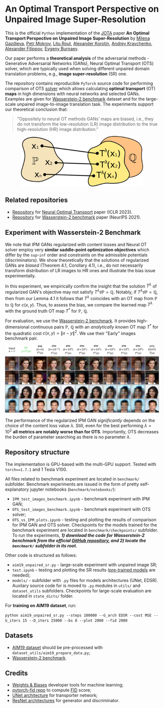 # An Optimal Transport Perspective on Unpaired Image Super-Resolution
This is the official `Python` implementation of the [JOTA](https://link.springer.com/journal/10957) paper **An Optimal Transport Perspective on Unpaired Image Super-Resolution** by [Milena Gazdieva](https://scholar.google.com/citations?user=h52_Zx8AAAAJ&hl=en), [Petr Mokrov](https://scholar.google.com/citations?user=CRsi4IkAAAAJ&hl=en&oi=ao), [Litu Rout](https://scholar.google.com/citations?user=GYy7fWwAAAAJ&hl=en&oi=ao), [Alexander Korotin](https://scholar.google.ru/citations?user=1rIIvjAAAAAJ&hl=en), [Andrey
Kravchenko](https://www.hertford.ox.ac.uk/staff/andrey-kravchenko), [Alexander Filippov](https://scholar.google.com/citations?hl=en&user=fY5epnkAAAAJ), [Evgeny Burnaev](https://scholar.google.com/citations?hl=en&user=pCRdcOwAAAAJ).

Our paper performs a **theoretical analysis** of the adversarial methods - Generative Adversarial Networks (GANs), Neural Optimal Transport (OTS) solver, which are typically used when solving different unpaired domain translation problems, e.g., **image super-resolution** (SR) one. 

The repository contains reproducible `PyTorch` source code for performing comparison of OTS [solver](https://github.com/iamalexkorotin/NeuralOptimalTransport/) which allows calculating **optimal transport** (OT) **maps** in high dimensions with neural networks and selected GANs. Examples are given for [Wasserstein-2 benchmark](https://github.com/iamalexkorotin/Wasserstein2Benchmark) dataset and for the large-scale unpaired image-to-image translation task. The experiments support our theoretical conclusion that:
>"Oppositely to neural OT methods GANs’ maps are biased, i.e., they do not transform the low-resolution (LR) image distribution to the true high-resolution (HR) image distribution."

<p align="center"><img src="pics/OT_map_biased.png" width="400" /></p>

## Related repositories
- [Repository](https://github.com/iamalexkorotin/NeuralOptimalTransport) for [Neural Optimal Transport](https://arxiv.org/abs/2201.12220) paper (ICLR 2023).
- [Repository](https://github.com/iamalexkorotin/Wasserstein2Benchmark) for [Wasserstein-2 benchmark](https://arxiv.org/abs/2106.01954) paper (NeurIPS 2021).

## Experiment with Wasserstein-2 Benchmark

We note that IPM GANs regularized with content losses and Neural OT solver employ very **similar saddle-point optimization objectives** which differ by the `sup`-`inf` order and constraints on the admissible potentials (discriminators). We show theoretically that the solutions of regularized GANs are *biased* (Theorem 4.1, Corollary 4.1), i.e., do not necessarily transform distribution of LR images to HR ones and illustrate the bias issue experimentally. 

In this experiment, we empirically confirm the insight that the solution $T^{\lambda}$ of regularized GAN's objective may not satisfy $T^{\lambda}\sharp\mathbb{P}=\mathbb{Q}$. Notably, if $T^{\lambda}\sharp\mathbb{P}=\mathbb{Q}$, then from our Lemma 4.1 it follows that $T^{\lambda}$ coincides with an OT map from $\mathbb{P}$ to $\mathbb{Q}$ for $c(x,y)$. Thus, to assess the bias, we compare the learned map $T^{\lambda}$ with the ground truth OT map $T^{*}$ for $\mathbb{P}$, $\mathbb{Q}.$

For evaluation, we use the [Wasserstein-2 benchmark](https://github.com/iamalexkorotin/Wasserstein2Benchmark). It provides high-dimensional continuous pairs $\mathbb{P}$, $\mathbb{Q}$ with an *analytically known* OT map $T^{*}$ for the quadratic cost ${c(x,y)=\|x-y\|^{2}}$. We use their "Early" images benchmark pair. 

<p align="center"><img src="pics/ipm_vs_ots_benchmark.png" width="700" /></p>

The performance of the regularized IPM GAN *significantly* depends on the choice of the content loss value $\lambda$. Still, even for the best performing $\lambda=10^{2}$ **all metrics are notably worse than for OTS**. Importantly, OTS decreases the burden of parameter searching as there is no parameter $\lambda$. 

## Repository structure
The implementation is GPU-based with the multi-GPU support. Tested with `torch==1.7.1` and 1 Tesla V100.

All files related to benchmark experiment are located in `benchmark/` subfolder. Benchmark experiments are issued in the form of pretty self-explanatory jupyter notebooks (`benchmark/notebooks/`):
- ```IPM_test_images_benchmark.ipynb``` - benchmark experiment with IPM GAN;
- ```OTS_test_images_benchmark.ipynb``` - benchmark experiment with OTS solver;
- ```OTS_vs_IPM_plots.ipynb``` - testing and plotting the results of comparison for IPM GAN and OTS solver.
Checkpoints for the models trained for the benchmark experiment are located in `benchmark/checkpoints/` subfolder. To run the experiments, ***1) download the code for Wasserstein-2 benchmark from the official [GitHub repository](https://github.com/iamalexkorotin/Wasserstein2Benchmark), and 2) locate the ```benchmark/``` subfolder in its root.*** 

Other code is structured as follows: 
- ```aim19_unpaired_sr.py``` - large-scale experiment with unpaired image SR;
- ```test.ipynb``` - testing and plotting the SR results ([pre-trained models](https://github.com/milenagazdieva/OT-Super-Resolution/state_dicts/) are needed);
- ```models/``` - subfolder with `.py` files for models architectures (UNet, EDSR).
Auxilary source code for is moved to `.py` modules in `utils/` and `dataset_utils` subfolders. Checkpoints for large-scale evaluation are located in `state_dicts/` folder.

For **training on AIM19 dataset**, run:

```python aim19_unpaired_sr.py --steps 100000 --G_arch EDSR --cost MSE --G_iters 15 --D_iters 25000 --bs 8 --plot 2000 --fid 2000```


## Datasets
- [AIM19 dataset](https://competitions.codalab.org/competitions/20164) should be pre-processed with ```dataset_utils/aim19_prepare_data.py```;
- [Wasserstein-2 benchmark](https://github.com/iamalexkorotin/Wasserstein2Benchmark).

## Credits
- [Weights & Biases](https://wandb.ai) developer tools for machine learning;
- [pytorch-fid repo](https://github.com/mseitzer/pytorch-fid) to compute [FID](https://arxiv.org/abs/1706.08500) score;
- [UNet architecture](https://github.com/milesial/Pytorch-UNet) for transporter network;
- [ResNet architectures](https://github.com/harryliew/WGAN-QC) for generator and discriminator.
